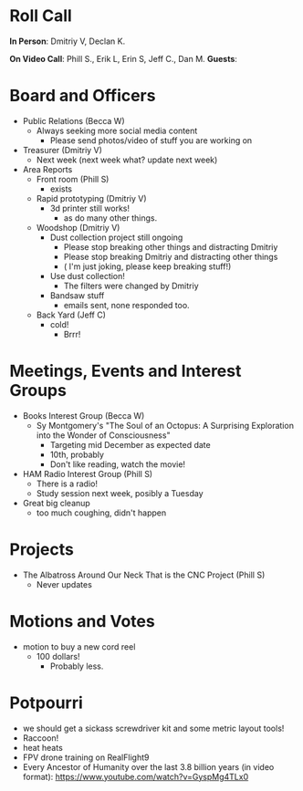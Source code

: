 Roll Call
=========
**In Person**:   Dmitriy V, Declan K.

**On Video Call**:  Phill S., Erik L,  Erin S, Jeff C., Dan M.
**Guests**: 

Board and Officers
==================
- Public Relations (Becca W)
  - Always seeking more social media content
    - Please send photos/video of stuff you are working on
- Treasurer (Dmitriy V)
  - Next week (next week what? update next week)
- Area Reports
  - Front room (Phill S)
    - exists
  - Rapid prototyping (Dmitriy V)
    - 3d printer still works!
      - as do many other things.
  - Woodshop (Dmitriy V)
    - Dust collection project still ongoing
      - Please stop breaking other things and distracting Dmitriy
      - Please stop breaking Dmitriy and distracting other things
      - ( I'm just joking, please keep breaking stuff!)
    - Use dust collection!
      - The filters were changed by Dmitriy
    - Bandsaw stuff
      - emails sent, none responded too.      
  - Back Yard (Jeff C)
    - cold!
      - Brrr!

Meetings, Events and Interest Groups
====================================
- Books Interest Group (Becca W)
  - Sy Montgomery's "The Soul of an Octopus: A Surprising Exploration into the Wonder of Consciousness"
    - Targeting mid December as expected date
    - 10th, probably
    - Don't like reading, watch the movie! 
- HAM Radio Interest Group (Phill S)
  - There is a radio!
  - Study session next week, posibly a Tuesday
- Great big cleanup 
  - too much coughing, didn't happen

  
Projects
========
- The Albatross Around Our Neck That is the CNC Project (Phill S)
  - Never updates

Motions and Votes
=================
- motion to buy a new cord reel
  - 100 dollars!
    - Probably less.

Potpourri
=========
- we should get a sickass screwdriver kit and some metric layout tools!
- Raccoon!
- heat heats
- FPV drone training on RealFlight9
- Every Ancestor of Humanity over the last 3.8 billion years (in video format): https://www.youtube.com/watch?v=GyspMg4TLx0
